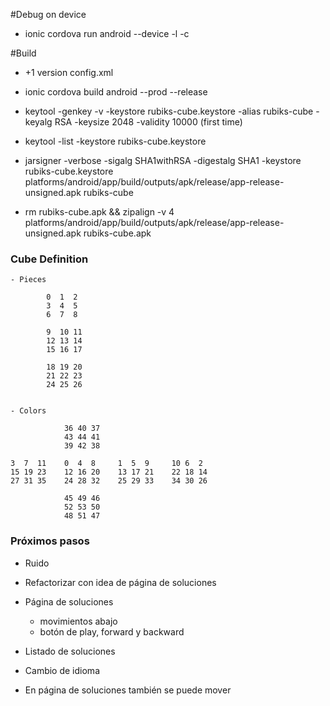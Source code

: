 #Debug on device

- ionic cordova run android --device -l -c

#Build

- +1 version config.xml

- ionic cordova build android --prod --release

- keytool -genkey -v -keystore rubiks-cube.keystore -alias rubiks-cube -keyalg RSA -keysize 2048 -validity 10000 (first time)

- keytool -list -keystore rubiks-cube.keystore

- jarsigner -verbose -sigalg SHA1withRSA -digestalg SHA1 -keystore rubiks-cube.keystore platforms/android/app/build/outputs/apk/release/app-release-unsigned.apk rubiks-cube

- rm rubiks-cube.apk && zipalign -v 4 platforms/android/app/build/outputs/apk/release/app-release-unsigned.apk rubiks-cube.apk


### Cube Definition


    - Pieces
     
            0  1  2 
            3  4  5 
            6  7  8 
            
            9  10 11 
            12 13 14 
            15 16 17 
            
            18 19 20 
            21 22 23 
            24 25 26


    - Colors
    
                36 40 37
                43 44 41
                39 42 38
    
    3  7  11    0  4  8     1  5  9     10 6  2  
    15 19 23    12 16 20    13 17 21    22 18 14   
    27 31 35    24 28 32    25 29 33    34 30 26
    
                45 49 46
                52 53 50
                48 51 47


### Próximos pasos
    
- Ruido 

- Refactorizar con idea de página de soluciones

- Página de soluciones
   
    - movimientos abajo
    - botón de play, forward y backward
    
- Listado de soluciones

- Cambio de idioma

- En página de soluciones también se puede mover







